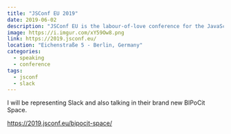 ```yaml
---
title: "JSConf EU 2019"
date: 2019-06-02
description: "JSConf EU is the labour-of-love conference for the JavaScript community in Europe."
image: https://i.imgur.com/xY59Ow8.png
link: https://2019.jsconf.eu/
location: "Eichenstraße 5 - Berlin, Germany"
categories:
  - speaking
  - conference
tags:
  - jsconf
  - slack
---
```


I will be representing Slack and also talking in their brand new BIPoCit Space.

https://2019.jsconf.eu/bipocit-space/

